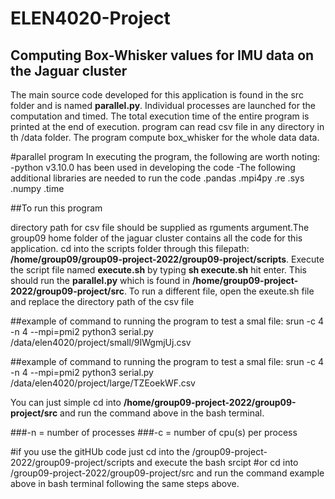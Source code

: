 # ELEN4020-Project

## Computing Box-Whisker values for IMU data on the Jaguar cluster
The main source code developed for this application is found in the src folder and is named **parallel.py**.
Individual processes are launched for the computation and timed. The total execution time of the entire program
is printed at the end of execution. program can read csv file in any directory in th /data folder.
The program compute box_whisker for the whole data data.

#parallel program
In executing the program, the following are worth noting:
-python v3.10.0 has been used in developing the code
-The following additional libraries are needed to run the code
.pandas
.mpi4py
.re
.sys
.numpy
.time

##To run this program

directory path for csv file should be supplied as rguments argument.The group09 home folder of the jaguar cluster
contains all the code for this application. 
cd into the scripts folder through this filepath: **/home/group09/group09-project-2022/group09-project/scripts**.
Execute the script file named **execute.sh** by typing **sh execute.sh** hit enter. 
This should run the **parallel.py** which is found in **/home/group09-project-2022/group09-project/src**.
To run a different file, open the exeute.sh file and replace the directory path of the csv file

##example of command to running the program to test a smal file:
srun -c 4 -n 4 --mpi=pmi2  python3 serial.py /data/elen4020/project/small/9IWgmjUj.csv

##example of command to running the program to test a smal file:
srun -c 4 -n 4 --mpi=pmi2  python3 serial.py /data/elen4020/project/large/TZEoekWF.csv


You can just simple cd into **/home/group09-project-2022/group09-project/src** and run the command above in the 
bash terminal.
  
###-n = number of processes
###-c = number of cpu(s) per process

#if you use the gitHUb code just cd into the /group09-project-2022/group09-project/scripts and execute the bash srcipt
#or cd into /group09-project-2022/group09-project/src and run the command example above in bash terminal following the same steps above. 



